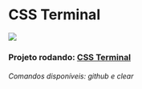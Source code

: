 # CSS Terminal
![](https://image.prntscr.com/image/ATTUFEkrSwi_eK0bRAv9jA.png)

### Projeto rodando: [CSS Terminal](https://css-terminal-dedehlol.netlify.app/ "CSS Terminal")

###### Comandos disponíveis: github e clear
